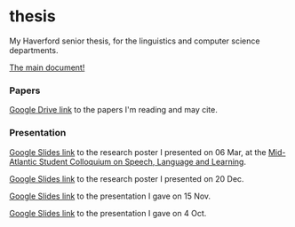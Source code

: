 # thesis
My Haverford senior thesis, for the linguistics and computer science departments.

[The main document!](https://github.com/cstuartroe/thesis/blob/master/thesis.pdf)

### Papers

[Google Drive link](https://drive.google.com/drive/folders/1hSBYgVozs4KBYH1wXTBfxy1Fft93wckZ?usp=sharing) to the papers I'm reading and may cite.

### Presentation

[Google Slides link](https://drive.google.com/file/d/1xtdSY_7c6q7Ed0N5lbc7zmsLSLnTA8yb/view?usp=sharing) to the research poster I presented on 06 Mar, at the [Mid-Atlantic Student Colloquium on Speech, Language and Learning](http://www.mascsll.org/).

[Google Slides link](https://docs.google.com/presentation/d/1ZJ5U0rtgXXkWPtZDAl0yCemlQ7uknwvqKLJFP7EsjNw/edit?usp=sharing) to the research poster I presented on 20 Dec.

[Google Slides link](https://docs.google.com/presentation/d/1oS3cGQ_itKyxFzSd9rEZpu6cVv-jZwUu7vg5gabs_60/edit?usp=sharing) to the presentation I gave on 15 Nov.

[Google Slides link](https://docs.google.com/presentation/d/1z9ZkbKWJ_pj7MgVCgqyJYXJBxyoy-VsRpK4bFTqcxEk/edit#slide=id.g4dfce81f19_0_45) to the presentation I gave on 4 Oct.
